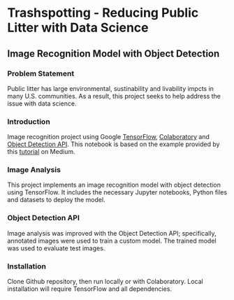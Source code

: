 # Trashspotting - Reducing Public Litter with Data Science

## Image Recognition Model with Object Detection

### Problem Statement

Public litter has large environmental, sustinability and livability impcts in many U.S. communities. As a result, this project seeks to help address the issue with data science.

### Introduction

Image recognition project using Google [TensorFlow](https://www.tensorflow.org/), [Colaboratory](https://colab.research.google.com/notebooks/welcome.ipynb) and [Object Detection API](https://github.com/tensorflow/models/tree/master/research/object_detection). This notebook is based on the example provided by this [tutorial](https://link.medium.com/uTgS5pRCPS) on Medium.

### Image Analysis

This project implements an image recognition model with object detection using TensorFlow. It includes the necessary Jupyter notebooks, Python files and datasets to deploy the model.

### Object Detection API

Image analysis was improved with the Object Detection API; specifically, annotated images were used to train a custom model. The trained model was used to evaluate test images.

### Installation

Clone Github repository, then run locally or with Colaboratory. Local installation will require TensorFlow and all dependencies.
